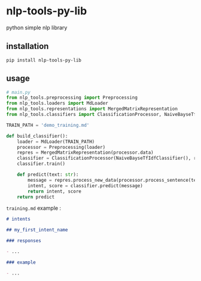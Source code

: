 # nlp-tools-py-lib
python simple nlp library

## installation

````shell script
pip install nlp-tools-py-lib
````

## usage

````python
# main.py
from nlp_tools.preprocessing import Preprocessing
from nlp_tools.loaders import MdLoader
from nlp_tools.representations import MergedMatrixRepresentation
from nlp_tools.classifiers import ClassificationProcessor, NaiveBayseTfIdfClassifier

TRAIN_PATH = 'demo_training.md'

def build_classifier():
    loader = MdLoader(TRAIN_PATH)
    processor = Preprocessing(loader)
    repres = MergedMatrixRepresentation(processor.data)
    classifier = ClassificationProcessor(NaiveBayseTfIdfClassifier(), repres)
    classifier.train()

    def predict(text: str):
        message = repres.process_new_data(processor.process_sentence(text))
        intent, score = classifier.predict(message)
        return intent, score
    return predict
````

``training.md`` example :

````markdown
# intents

## my_first_intent_name

### responses

- ...

### example

- ...
````